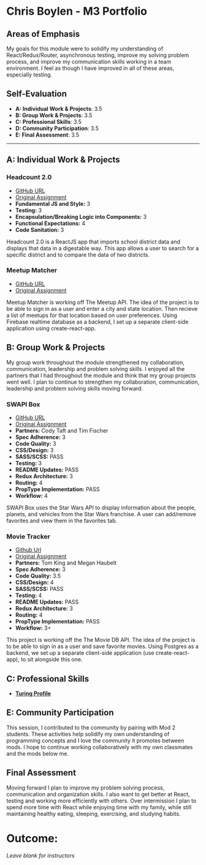 # Chris Boylen - M3 Portfolio

## Areas of Emphasis

My goals for this module were to solidify my understanding of React/Redux/Router, asynchronous testing, improve my solving problem process, and improve my communication skills working in a team environment. I feel as though I have improved in all of these areas, especially testing.  

## Self-Evaluation

* **A: Individual Work & Projects**: 3.5
* **B: Group Work & Projects**: 3.5
* **C: Professional Skills**: 3.5
* **D: Community Participation**: 3.5
* **E: Final Assessment**: 3.5

-----------------------

## A: Individual Work & Projects

### Headcount 2.0
* [GitHub URL](https://github.com/chrisboylen/headcount2.0.git)
* [Original Assignment](https://github.com/turingschool-examples/headcount2.0)
* **Fundamental JS and Style:** 3
* **Testing:** 3
* **Encapsulation/Breaking Logic into Components:** 3
* **Functional Expectations:** 4
* **Code Sanitation:** 3

Headcount 2.0 is a ReactJS app that imports school district data and displays that data in a digestable way. This app allows a user to search for a specific district and to compare the data of two districts.

### Meetup Matcher
* [GitHub URL](https://github.com/chrisboylen/meetup-matcher-front.git)
* [Original Assignment](http://frontend.turing.io/projects/red-green-blue.html)

Meetup Matcher is working off The Meetup API. The idea of the project is to be able to sign in as a user and enter a city and state location. Then recieve a list of meetups for that location based on user preferences. Using Firebase realtime database as a backend, I set up a separate client-side application using create-react-app.

## B: Group Work & Projects

My group work throughout the module strengthened my collaboration, communication, leadership and problem solving skills.  I enjoyed all the partners that I had throughout the module and think that my group projects went well.  I plan to continue to strengthen my collaboration, communication, leadership and problem solving skills moving forward.

### SWAPI Box
* [GitHub URL](https://github.com/chrisboylen/SwapiBox.git)
* [Original Assignment](http://frontend.turing.io/projects/swapi-box.html)
* **Partners:** Cody Taft and Tim Fischer
* **Spec Adherence:** 3
* **Code Quality:** 3
* **CSS/Design:** 3
* **SASS/SCSS:** PASS
* **Testing:** 3
* **README Updates:** PASS
* **Redux Architecture:** 3
* **Routing:**  4
* **PropType Implementation:** PASS
* **Workflow:** 4

SWAPI Box uses the Star Wars API to display information about the people, planets, and vehicles from the Star Wars franchise. A user can add/remove favorites and view them in the favorites tab. 

### Movie Tracker
* [Github Url](https://github.com/chrisboylen/hanks-movie-tracker.git)
* [Original Assignment](http://frontend.turing.io/projects/weathrly.html)
* **Partners:** Tom King and Megan Haubelt
* **Spec Adherence:** 3
* **Code Quality:** 3.5
* **CSS/Design:** 4
* **SASS/SCSS:** PASS
* **Testing:** 4
* **README Updates:** PASS
* **Redux Architecture:** 3
* **Routing:**  4
* **PropType Implementation:** PASS
* **Workflow:** 3+

This project is working off the The Movie DB API. The idea of the project is to be able to sign in as a user and save favorite movies. Using Postgres as a backend, we set up a separate client-side application (use create-react-app), to sit alongside this one.

## C: Professional Skills
* **[Turing Profile](https://www.turing.io/alumni/chris-boylen)**

## E: Community Participation
This session, I contributed to the community by pairing with Mod 2 students. These activities help solidify my own understanding of programming concepts and I love the community it promotes between mods. I hope to continue working collaboratively with my own classmates and the mods below me. 

## Final Assessment

Moving forward I plan to improve my problem solving process, communication and organization skills.  I also want to get better at React, testing and working more efficiently with others. Over intermission I plan to spend more time with React while enjoying time with my family, while still maintaining healthy eating, sleeping, exercising, and studying habits.

# Outcome:
_Leave blank for instructors_
